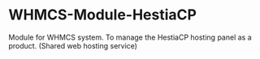 # WHMCS-Module-HestiaCP
Module for WHMCS system. To manage the HestiaCP hosting panel as a product. (Shared web hosting service)
